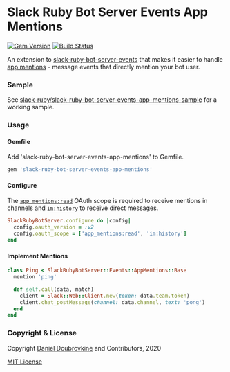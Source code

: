 Slack Ruby Bot Server Events App Mentions
=========================================

[![Gem Version](https://badge.fury.io/rb/slack-ruby-bot-server-events-app-mentions.svg)](https://badge.fury.io/rb/slack-ruby-bot-server-events-app-mentions)
[![Build Status](https://travis-ci.org/slack-ruby/slack-ruby-bot-server-events-app-mentions.svg?branch=master)](https://travis-ci.org/slack-ruby/slack-ruby-bot-server-events-app-mentions)

An extension to [slack-ruby-bot-server-events](https://github.com/slack-ruby/slack-ruby-bot-server-events) that makes it easier to handle [app mentions](https://api.slack.com/events/app_mention) - message events that directly mention your bot user.

### Sample

See [slack-ruby/slack-ruby-bot-server-events-app-mentions-sample](https://github.com/slack-ruby/slack-ruby-bot-server-events-app-mentions-sample) for a working sample.

### Usage

#### Gemfile

Add 'slack-ruby-bot-server-events-app-mentions' to Gemfile.

```ruby
gem 'slack-ruby-bot-server-events-app-mentions'
```

#### Configure

The [`app_mentions:read`](https://api.slack.com/scopes/app_mentions:read) OAuth scope is required to receive mentions in channels and [`im:history`](https://api.slack.com/scopes/im:history) to receive direct messages.

```ruby
SlackRubyBotServer.configure do |config|
  config.oauth_version = :v2
  config.oauth_scope = ['app_mentions:read', 'im:history']
end
```

#### Implement Mentions

```ruby
class Ping < SlackRubyBotServer::Events::AppMentions::Base
  mention 'ping'

  def self.call(data, match)
    client = Slack::Web::Client.new(token: data.team.token)
    client.chat_postMessage(channel: data.channel, text: 'pong')
  end
end
```

### Copyright & License

Copyright [Daniel Doubrovkine](http://code.dblock.org) and Contributors, 2020

[MIT License](LICENSE)
